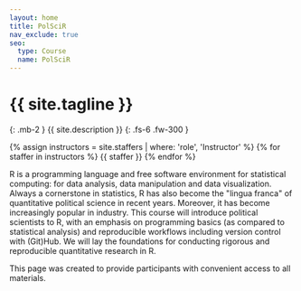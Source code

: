 ```yaml
---
layout: home
title: PolSciR
nav_exclude: true
seo:
  type: Course
  name: PolSciR
---
```


# {{ site.tagline }}
{: .mb-2 }
{{ site.description }}
{: .fs-6 .fw-300 }

{% assign instructors = site.staffers | where: 'role', 'Instructor' %}
{% for staffer in instructors %}
{{ staffer }}
{% endfor %}


R is a programming language and free software environment for statistical computing: for data analysis, data manipulation and data visualization. Always a cornerstone in statistics, R has also become the "lingua franca" of quantitative political science in recent years. Moreover, it has become increasingly popular in industry. This course will introduce political scientists to R, with an emphasis on programming basics (as compared to statistical analysis) and reproducible workflows including version control with (Git)Hub. We will lay the foundations for conducting rigorous and reproducible quantitative research in R.

This page was created to provide participants with convenient access to all materials. 